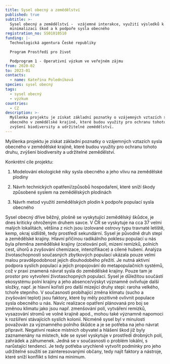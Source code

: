 ```yaml
---
title: Sysel obecný a zemědělství
published: true
subtitle: >-
  Sysel obecný a zemědělství -  vzájemné interakce, využití výsledků k
  minimalizaci škod a k podpoře sysla obecného
registration_no: SS01010510
funding: |-
  Technologická agentura České republiky

  Program Prostředí pro život

  Podprogram 1 - Operativní výzkum ve veřejném zájmu
from: 2020-02
to: 2023-01
contacts:
  - name: Kateřina Poledníková
species: sysel obecný
tags:
  - sysel obecný
  - výzkum
countries:
  - CZ
description: >-
  Myšlenka projektu je získat základní poznatky o vzájemných vztazích sysla
  obecného v zemědělské krajině, které budou využity pro ochranu tohoto druhu,
  zvýšení biodiversity a udržitelné zemědělství.
---
```

Myšlenka projektu je získat základní poznatky o vzájemných vztazích sysla obecného v zemědělské krajině, které budou využity pro ochranu tohoto druhu, zvýšení biodiversity a udržitelné zemědělství. 

Konkrétní cíle projektu: 

1.	Modelování ekologické niky sysla obecného a jeho vlivu na zemědělské plodiny

2.	Návrh technických opatření/způsobů hospodaření, které sníží škody způsobené syslem na zemědělských plodinách

3.	Návrh metod využití zemědělských plodin k podpoře populací sysla obecného



Sysel obecný dříve běžný, plošně se vyskytující zemědělský škůdce, je dnes kriticky ohroženým druhem savce. V ČR se vyskytuje na cca 37 velmi malých lokalitách, většina z nich jsou izolované ostrovy typu travnaté letiště, kemp, okraj sídliště, tedy prostředí sekundární. Sysel je původně druh stepí a zemědělské krajiny. Hlavní příčinou radikálního poklesu populací u nás byla přeměna zemědělské krajiny (zcelování polí, mizení remízků, polních cest, úhorů a zvyšování chemizace, intenzifikace) a cílené hubení. Analýza životaschopnosti současných zbytkových populací ukázala pouze velmi malou pravděpodobnost jejich dlouhodobého přežití. Je nutná aktivní podpora syslích populací a jejich propojování do metapopulačních systémů, což v praxi znamená návrat sysla do zemědělské krajiny. Pouze tam je prostor pro vytvoření životaschopných populací. Sysel je důležitou součástí ekosystému polní krajiny a jeho absence/výskyt významně ovlivňuje další složky, např. je hlavní kořistí pro další mizející druhy stepi: raroha velkého, tchoře stepního. V současnosti probíhající změna klimatu (sucho a zvyšování teplot) jsou faktory, které by měly pozitivně ovlivnit populace sysla obecného u nás. Navíc realizace opatření plánovaná pro boj se změnou klimatu jako jsou např. zmenšování polí, vytváření remízků, vysazování stromů ve volné krajině apod., mohou také významně napomoci k rozšíření stávajících syslích  kolonií. Nicméně sysel byl v minulosti považován za významného polního škůdce a je se potřeba na jeho návrat připravit.  Negativní reakce místních obyvatel a hlášení škod již byly zaznamenány na místech, kde se sysel vyskytuje v prostředí drobných polí, zahrádek a záhumenek. Jedná se v současnosti o problém lokální, s narůstající tendencí. Je tedy potřeba urychleně vytvořit podmínky pro jeho udržitelné soužití se zainteresovanými občany, tedy najít faktory a nástroje, které sníží konflikt s lidmi na minimum.
